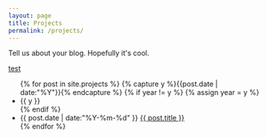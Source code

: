 ```yaml
---
layout: page
title: Projects
permalink: /projects/
---
```


Tell us about your blog. Hopefully it's cool.

[test](https://github.com/anirudhkm/anirudhkm.github.io/blob/master/_projects/2017-01-05-opiate-prescription-analysis-using-machine-learning.markdown)

<ul class="listing">
{% for post in site.projects %}
  {% capture y %}{{post.date | date:"%Y"}}{% endcapture %}
  {% if year != y %}
    {% assign year = y %}
    <li class="listing-seperator">{{ y }}</li>
  {% endif %}
  <li class="listing-item">
    <time datetime="{{ post.date | date:"%Y-%m-%d" }}">{{ post.date | date:"%Y-%m-%d" }}</time>
    <a href="{{ post.url }}" title="{{ post.title }}">{{ post.title }}</a>
  </li>
{% endfor %}
</ul>
